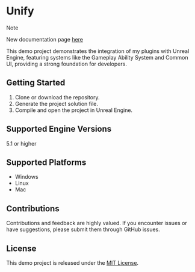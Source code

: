 # Unify

> [!NOTE]  
> New documentation page [here](https://imnazake.github.io/imnazake/docs/unify/features)

This demo project demonstrates the integration of my plugins with Unreal Engine, featuring systems like the Gameplay Ability System and Common UI, providing a strong foundation for developers.

## Getting Started

1. Clone or download the repository.
2. Generate the project solution file.
3. Compile and open the project in Unreal Engine.

## Supported Engine Versions

5.1 or higher

## Supported Platforms

-  Windows
-  Linux
-  Mac

## Contributions

Contributions and feedback are highly valued. If you encounter issues or have suggestions, please submit them through GitHub issues.

## License

This demo project is released under the [MIT License](LICENSE).
